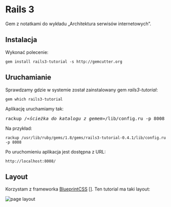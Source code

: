 # Rails 3

Gem z notatkami do wykładu „Architektura serwisów internetowych”.


## Instalacja

Wykonać polecenie:

    gem install rails3-tutorial -s http://gemcutter.org


## Uruchamianie

Sprawdzamy gdzie w systemie został zainstalowany gem *rails3-tutorial*:

    gem which rails3-tutorial

Aplikację uruchamiamy tak:

<pre>rackup /«<i>ścieżka do katalogu z gemem</i>»/lib/config.ru -p 8008
</pre>

Na przykład:

    rackup /usr/lib/ruby/gems/1.8/gems/rails3-tutorial-0.4.1/lib/config.ru -p 8008

Po uruchomieniu aplikacja jest dostępna z URL:

    http://localhost:8008/


## Layout

Korzystam z frameworka [BlueprintCSS] [].
Ten tutorial ma taki layout:

![page layout](http://github.com/wbzyl/rails3-tutorial/raw/master/images/layout.png)


[blueprintcss]: http://www.blueprintcss.org/ "Blueprint: A CSS Framework"

